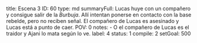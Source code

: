 title:          Escena 3
ID:             60
type:           md
summaryFull:    Lucas huye con un compañero y consigue salir de la *Burbuja*. Allí intentan ponerse en contacto con la base rebelde, pero no reciben señal. El compañero de Lucas es asesinado y Lucas está a punto de caer.
POV:            0
notes:          - O el compañero de Lucas es el traidor y Ajani lo mata según lo ve.
label:          4
status:         1
compile:        2
setGoal:        500



